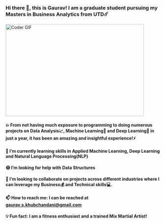 

### Hi there 👋, this is Gaurav! I am a graduate student pursuing my Masters in Business Analytics from UTD☄️
<img src="https://media.giphy.com/media/SWoSkN6DxTszqIKEqv/giphy.gif" alt="Coder GIF" width="450" height="300">

#### 💥 From not having much exposure to programming to doing numerous projects on Data Analysis📈, Machine Learning🤖 and Deep Learning🧠 in just a year, it has been an amazing and insightful experience!⚡
#### 🌱 I’m currently learning skills in Applied Machine Learning, Deep Learning and Natural Language Processing(NLP)
#### 😷 I’m looking for help with Data Structures
#### 👯 I’m looking to collaborate on projects across different industries where I can leverage my Business💰 and Technical skills💻.
#### 📫 How to reach me: I can be reached at gaurav.s.khubchandani@gmail.com
#### 💡 Fun fact: I am a fitness enthusiast and a trained Mix Martial Artist!

